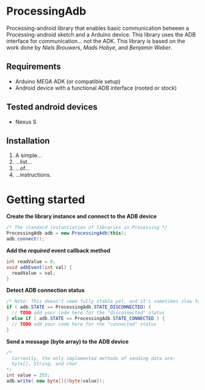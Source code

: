 # ProcessingAdb
Processing-android library that enables basic communication between a Processing-android sketch and a Arduino device. This library uses the ADB interface for communication... not the ADK.
This library is based on the work done by *Niels Brouwers*, *Mads Hobye*, and *Benjamin Weber*.

## Requirements
* Arduino MEGA ADK (or compatible setup)
* Android device with a functional ADB interface (rooted or stock)

## Tested android devices
* Nexus S

## Installation
1. A simple...
2. ...list...
3. ...of...
4. ...instructions.

# Getting started

**Create the library instance and connect to the ADB device**
``` java
/* The standard instantiation of libraries in Processing */
ProcessingAdb adb = new ProcessingAdb(this);
adb.connect();
```

**Add the *required* event callback method**
``` java
int readValue = 0;
void adbEvent(int val) {
  readValue = val;
}
```

**Detect ADB connection status**
``` java
/* Note: This doesn't seem fully stable yet, and it's sometimes slow to react. */
if ( adb.STATE == ProcessingAdb.STATE_DISCONNECTED) {
  // TODO add your code here for the "disconnected" status
} else if ( adb.STATE == ProcessingAdb.STATE_CONNECTED ) {
  // TODO add your code here for the "connected" status
}
```

**Send a message (byte array) to the ADB device**
``` java
/* 
  Currently, the only implemented methods of sending data are:
  byte[], String, and char
*/
int value = 255;
adb.write( new byte[]{(byte)value});
```